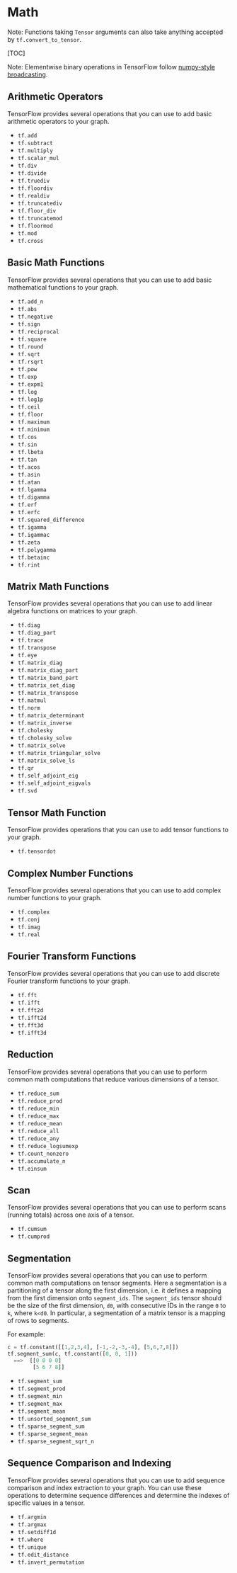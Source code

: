 # Math

Note: Functions taking `Tensor` arguments can also take anything accepted by
`tf.convert_to_tensor`.

[TOC]

Note: Elementwise binary operations in TensorFlow follow [numpy-style
broadcasting](http://docs.scipy.org/doc/numpy/user/basics.broadcasting.html).

## Arithmetic Operators

TensorFlow provides several operations that you can use to add basic arithmetic
operators to your graph.

*   `tf.add`
*   `tf.subtract`
*   `tf.multiply`
*   `tf.scalar_mul`
*   `tf.div`
*   `tf.divide`
*   `tf.truediv`
*   `tf.floordiv`
*   `tf.realdiv`
*   `tf.truncatediv`
*   `tf.floor_div`
*   `tf.truncatemod`
*   `tf.floormod`
*   `tf.mod`
*   `tf.cross`

## Basic Math Functions

TensorFlow provides several operations that you can use to add basic
mathematical functions to your graph.

*   `tf.add_n`
*   `tf.abs`
*   `tf.negative`
*   `tf.sign`
*   `tf.reciprocal`
*   `tf.square`
*   `tf.round`
*   `tf.sqrt`
*   `tf.rsqrt`
*   `tf.pow`
*   `tf.exp`
*   `tf.expm1`
*   `tf.log`
*   `tf.log1p`
*   `tf.ceil`
*   `tf.floor`
*   `tf.maximum`
*   `tf.minimum`
*   `tf.cos`
*   `tf.sin`
*   `tf.lbeta`
*   `tf.tan`
*   `tf.acos`
*   `tf.asin`
*   `tf.atan`
*   `tf.lgamma`
*   `tf.digamma`
*   `tf.erf`
*   `tf.erfc`
*   `tf.squared_difference`
*   `tf.igamma`
*   `tf.igammac`
*   `tf.zeta`
*   `tf.polygamma`
*   `tf.betainc`
*   `tf.rint`

## Matrix Math Functions

TensorFlow provides several operations that you can use to add linear algebra
functions on matrices to your graph.

*   `tf.diag`
*   `tf.diag_part`
*   `tf.trace`
*   `tf.transpose`
*   `tf.eye`
*   `tf.matrix_diag`
*   `tf.matrix_diag_part`
*   `tf.matrix_band_part`
*   `tf.matrix_set_diag`
*   `tf.matrix_transpose`
*   `tf.matmul`
*   `tf.norm`
*   `tf.matrix_determinant`
*   `tf.matrix_inverse`
*   `tf.cholesky`
*   `tf.cholesky_solve`
*   `tf.matrix_solve`
*   `tf.matrix_triangular_solve`
*   `tf.matrix_solve_ls`
*   `tf.qr`
*   `tf.self_adjoint_eig`
*   `tf.self_adjoint_eigvals`
*   `tf.svd`


## Tensor Math Function

TensorFlow provides operations that you can use to add tensor functions to your
graph.

*   `tf.tensordot`


## Complex Number Functions

TensorFlow provides several operations that you can use to add complex number
functions to your graph.

*   `tf.complex`
*   `tf.conj`
*   `tf.imag`
*   `tf.real`

## Fourier Transform Functions

TensorFlow provides several operations that you can use to add discrete
Fourier transform functions to your graph.

*   `tf.fft`
*   `tf.ifft`
*   `tf.fft2d`
*   `tf.ifft2d`
*   `tf.fft3d`
*   `tf.ifft3d`

## Reduction

TensorFlow provides several operations that you can use to perform
common math computations that reduce various dimensions of a tensor.

*   `tf.reduce_sum`
*   `tf.reduce_prod`
*   `tf.reduce_min`
*   `tf.reduce_max`
*   `tf.reduce_mean`
*   `tf.reduce_all`
*   `tf.reduce_any`
*   `tf.reduce_logsumexp`
*   `tf.count_nonzero`
*   `tf.accumulate_n`
*   `tf.einsum`

## Scan

TensorFlow provides several operations that you can use to perform scans
(running totals) across one axis of a tensor.

*   `tf.cumsum`
*   `tf.cumprod`

## Segmentation

TensorFlow provides several operations that you can use to perform common
math computations on tensor segments.
Here a segmentation is a partitioning of a tensor along
the first dimension, i.e. it  defines a mapping from the first dimension onto
`segment_ids`. The `segment_ids` tensor should be the size of
the first dimension, `d0`, with consecutive IDs in the range `0` to `k`,
where `k<d0`.
In particular, a segmentation of a matrix tensor is a mapping of rows to
segments.

For example:

```python
c = tf.constant([[1,2,3,4], [-1,-2,-3,-4], [5,6,7,8]])
tf.segment_sum(c, tf.constant([0, 0, 1]))
  ==>  [[0 0 0 0]
        [5 6 7 8]]
```

*   `tf.segment_sum`
*   `tf.segment_prod`
*   `tf.segment_min`
*   `tf.segment_max`
*   `tf.segment_mean`
*   `tf.unsorted_segment_sum`
*   `tf.sparse_segment_sum`
*   `tf.sparse_segment_mean`
*   `tf.sparse_segment_sqrt_n`


## Sequence Comparison and Indexing

TensorFlow provides several operations that you can use to add sequence
comparison and index extraction to your graph. You can use these operations to
determine sequence differences and determine the indexes of specific values in
a tensor.

*   `tf.argmin`
*   `tf.argmax`
*   `tf.setdiff1d`
*   `tf.where`
*   `tf.unique`
*   `tf.edit_distance`
*   `tf.invert_permutation`

